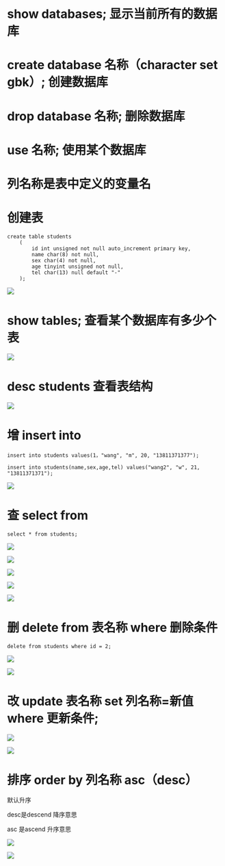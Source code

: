 # show databases; 显示当前所有的数据库

# create database 名称（character set gbk）; 创建数据库

# drop database 名称; 删除数据库

# use 名称; 使用某个数据库

# 列名称是表中定义的变量名

# 创建表
```
create table students
	(
		id int unsigned not null auto_increment primary key,
		name char(8) not null,
		sex char(4) not null,
		age tinyint unsigned not null,
		tel char(13) null default "-"
	);
```

![](./imgs_crud/01.png)

# show tables; 查看某个数据库有多少个表 
![](./imgs_crud/02.png)

# desc students 查看表结构
![](./imgs_crud/03.png)

# 增 insert into
```
insert into students values(1，"wang", "m", 20, "13811371377");

insert into students(name,sex,age,tel) values("wang2", "w", 21, "13811371371");
```

![](./imgs_crud/04.png)

# 查 select from
```
select * from students;
```
![](./imgs_crud/05.png)

![](./imgs_crud/06.png)

![](./imgs_crud/07.png)

![](./imgs_crud/08.png)

![](./imgs_crud/09.png)

# 删 delete from 表名称 where 删除条件
```
delete from students where id = 2;
```

![](./imgs_crud/10.png)

![](./imgs_crud/11.png)

# 改 update 表名称 set 列名称=新值 where 更新条件;
![](./imgs_crud/12.png)

![](./imgs_crud/13.png)

# 排序 order by 列名称 asc（desc）
默认升序

desc是descend 降序意思 

asc 是ascend 升序意思

![](./imgs_crud/14.png)

![](./imgs_crud/15.png)
